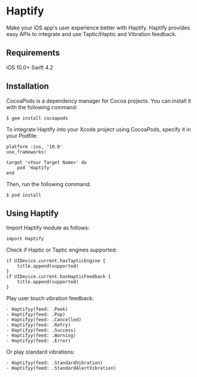 # Haptify

Make your iOS app's user experience better with Haptify. Haptify provides easy APIs to integrate and use Taptic/Haptic and Vibration feedback.


## Requirements
iOS 10.0+
Swift 4.2

## Installation
CocoaPods is a dependency manager for Cocoa projects. You can install it with the following command:
```
$ gem install cocoapods
```

To integrate Haptify into your Xcode project using CocoaPods, specify it in your Podfile:
```
platform :ios, '10.0'
use_frameworks!

target '<Your Target Name>' do
    pod 'Haptify'
end
```

Then, run the following command:
```
$ pod install
```

## Using Haptify
Import Haptify module as follows:
```
import Haptify
```

Check if Haptic or Taptic engines supported:
```
if UIDevice.current.hasTapticEngine {
    title.append(supported)
}
if UIDevice.current.hasHapticFeedback {
    title.append(supported)
}

```

Play user touch vibration feedback:
```
- Haptifyy(feed: .Peek)
- Haptifyy(feed: .Pop)
- Haptifyy(feed: .Cancelled)
- Haptifyy(feed: .Retry)
- Haptifyy(feed: .Success)
- Haptifyy(feed: .Warning)
- Haptifyy(feed: .Error)

```

Or play standard vibrations:
```
- Haptifyy(feed: .StandardVibration)
- Haptifyy(feed: .StandardAlertVibration)
```
